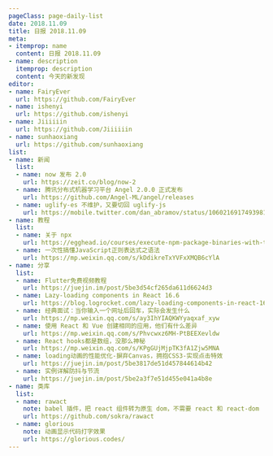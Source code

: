 ```yaml
---
pageClass: page-daily-list
date: 2018.11.09
title: 日报 2018.11.09
meta:
- itemprop: name
  content: 日报 2018.11.09
- name: description
  itemprop: description
  content: 今天的新发现
editor:
- name: FairyEver
  url: https://github.com/FairyEver
- name: ishenyi
  url: https://github.com/ishenyi
- name: Jiiiiiin
  url: https://github.com/Jiiiiiin
- name: sunhaoxiang
  url: https://github.com/sunhaoxiang
list:
- name: 新闻
  list:
  - name: now 发布 2.0
    url: https://zeit.co/blog/now-2
  - name: 腾讯分布式机器学习平台 Angel 2.0.0 正式发布
    url: https://github.com/Angel-ML/angel/releases
  - name: uglify-es 不维护，又要切回 uglify-js
    url: https://mobile.twitter.com/dan_abramov/status/1060216917493981184
- name: 教程
  list:
  - name: 关于 npx
    url: https://egghead.io/courses/execute-npm-package-binaries-with-the-npx-package-runner
  - name: 一次性搞懂JavaScript正则表达式之语法
    url: https://mp.weixin.qq.com/s/kDdikreTxYVFxXMQB6cYlA
- name: 分享
  list:
  - name: Flutter免费视频教程
    url: https://juejin.im/post/5be3d54cf265da611d6624d3
  - name: Lazy-loading components in React 16.6
    url: https://blog.logrocket.com/lazy-loading-components-in-react-16-6-6cea535c0b52
  - name: 经典面试：当你输入一个网址后回车，实际会发生什么
    url: https://mp.weixin.qq.com/s/ay3IhYIAQKWYyaqxaf_xyw
  - name: 使用 React 和 Vue 创建相同的应用，他们有什么差异
    url: https://mp.weixin.qq.com/s/Phvcwxz6MH-PtBEEXevldw
  - name: React hooks都是数组，没那么神秘
    url: https://mp.weixin.qq.com/s/KPgGUjMjpTK3fA1Zjw5MNA
  - name: loading动画的性能优化-摒弃Canvas，拥抱CSS3-实现点击特效
    url: https://juejin.im/post/5be3817de51d457844614b42
  - name: 实例详解防抖与节流
    url: https://juejin.im/post/5be2a3f7e51d455e041a4b8e
- name: 类库
  list:
  - name: rawact
    note: babel 插件，把 react 组件转为原生 dom，不需要 react 和 react-dom
    url: https://github.com/sokra/rawact
  - name: glorious
    note: 动画显示代码打字效果
    url: https://glorious.codes/
---
```


<daily-list v-bind="$page.frontmatter"/>
